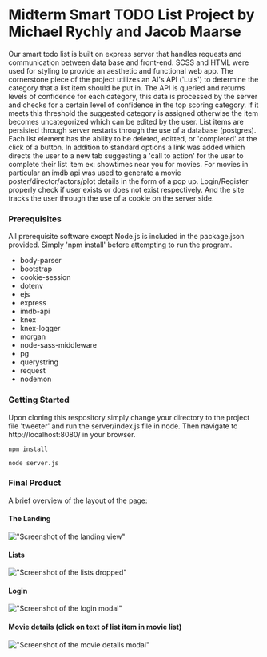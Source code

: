 # Midterm Smart TODO List Project by Michael Rychly and Jacob Maarse

Our smart todo list is built on express server that handles requests and communication between data base and front-end. SCSS and HTML were used for styling to provide an aesthetic and functional web app. The cornerstone piece of the project utilizes an AI's API ('Luis') to determine the category that a list item should be put in. The API is queried and returns levels of confidence for each category, this data is processed by the server and checks for a certain level of confidence in the top scoring category. If it meets this threshold the suggested category is assigned otherwise the item becomes uncategorized which can be edited by the user. List items are persisted through server restarts through the use of a database (postgres). Each list element has the ability to be deleted, editted, or 'completed' at the click of a button. In addition to standard options a link was added which directs the user to a new tab suggesting a 'call to action' for the user to complete their list item ex: showtimes near you for movies. For movies in particular an imdb api was used to generate a movie poster/director/actors/plot details in the form of a pop up. Login/Register properly check if user exists or does not exist respectively. And the site tracks the user through the use of a cookie on the server side.

### Prerequisites

All prerequisite software except Node.js is included in the package.json provided. Simply 'npm install' before attempting to run the program.
- body-parser
- bootstrap
- cookie-session
- dotenv
- ejs
- express
- imdb-api
- knex
- knex-logger
- morgan
- node-sass-middleware
- pg
- querystring
- request
- nodemon

### Getting Started
Upon cloning this respository simply change your directory to the project file 'tweeter' and run the server/index.js file in node. Then navigate to http://localhost:8080/ in your browser.

```
npm install
```
```
node server.js
```
### Final Product

A brief overview of the layout of the page:
#### The Landing
!["Screenshot of the landing view"]()

#### Lists
!["Screenshot of the lists dropped"]()

#### Login
!["Screenshot of the login modal"]()

#### Movie details (click on text of list item in movie list)
!["Screenshot of the movie details modal"]()
